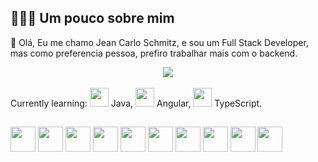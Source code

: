 ## 👨🏻‍💻 Um pouco sobre mim
👋 Olá, Eu me chamo Jean Carlo Schmitz, e sou um Full Stack Developer, mas como preferencia pessoa, prefiro trabalhar mais com o backend.

<div align="center">
  <a href="https://github.com/strolker">
    <img align="center" heigh="180em" src="https://github-readme-stats.vercel.app/api/top-langs/?username=jeancarlo-schmitz&layout=compact&theme=tokyonight&langs_count=16"/>
  </a>
</div>

<div>
  <br>
  Currently learning: 
  <img heigh="30" width="30" src="https://user-images.githubusercontent.com/11407906/183887608-7aa2c09f-b54c-40f2-9a15-6499056de3f8.png"></img> Java,
  <img heigh="30" width="30" src="https://user-images.githubusercontent.com/11407906/183887601-b0e2166c-7123-40fa-9cb0-d4ee02e2f0a3.png"></img> Angular, 
  <img heigh="30" width="30" src="https://user-images.githubusercontent.com/11407906/183887606-d9e3d997-61d4-4c1e-b776-63494fdfd80d.png"></img> TypeScript.
</div>

##
<div>
  <img align="center" heigh="30" width="40" src="https://cdn.jsdelivr.net/gh/devicons/devicon/icons/php/php-original.svg" />
  <img align="center" heigh="30" width="40" src="https://cdn.jsdelivr.net/gh/devicons/devicon/icons/java/java-original-wordmark.svg" />
  <img align="center" heigh="30" width="40" src="https://cdn.jsdelivr.net/gh/devicons/devicon/icons/postgresql/postgresql-original-wordmark.svg" />
  <img align="center" heigh="30" width="40" src="https://cdn.jsdelivr.net/gh/devicons/devicon/icons/nodejs/nodejs-original.svg" />
  <img align="center" heigh="30" width="40" src="https://cdn.jsdelivr.net/gh/devicons/devicon/icons/javascript/javascript-original.svg" />
  <img align="center" heigh="30" width="40" src="https://cdn.jsdelivr.net/gh/devicons/devicon/icons/html5/html5-original.svg" />
  <img align="center" heigh="30" width="40" src="https://cdn.jsdelivr.net/gh/devicons/devicon/icons/angularjs/angularjs-original.svg" />
  <img align="center" heigh="30" width="40" src="https://cdn.jsdelivr.net/gh/devicons/devicon/icons/docker/docker-original.svg" />
  <img align="center" heigh="30" width="40" src="https://cdn.jsdelivr.net/gh/devicons/devicon/icons/bitbucket/bitbucket-original-wordmark.svg" />
  <img align="center" heigh="30" width="40" src="https://cdn.jsdelivr.net/gh/devicons/devicon/icons/jira/jira-original-wordmark.svg" />
</div>

<!---
DEV icons:
https://devicon.dev

strolker/strolker is a ✨ special ✨ repository because its `README.md` (this file) appears on your GitHub profile.
You can click the Preview link to take a look at your changes.
<a href="https://github.com/anuraghazra/github-readme-stats">
  <img align="center" src="https://github-readme-stats.vercel.app/api/pin/?username=anuraghazra&repo=github-readme-stats" />
</a>
<a href="https://github.com/anuraghazra/convoychat">
  <img align="center" src="https://github-readme-stats.vercel.app/api/pin/?username=anuraghazra&repo=convoychat" />
</a>
--->
